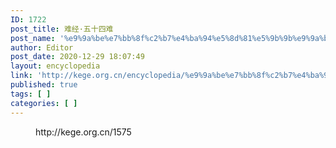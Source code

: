 ```yaml
---
ID: 1722
post_title: 难经·五十四难
post_name: '%e9%9a%be%e7%bb%8f%c2%b7%e4%ba%94%e5%8d%81%e5%9b%9b%e9%9a%be'
author: Editor
post_date: 2020-12-29 18:07:49
layout: encyclopedia
link: 'http://kege.org.cn/encyclopedia/%e9%9a%be%e7%bb%8f%c2%b7%e4%ba%94%e5%8d%81%e5%9b%9b%e9%9a%be'
published: true
tags: [ ]
categories: [ ]
---
```

<!-- wp:embed {"url":"http://kege.org.cn/1575","type":"wp-embed","providerNameSlug":"kege-org-cn","className":""} -->
<figure class="wp-block-embed is-type-wp-embed is-provider-kege-org-cn wp-block-embed-kege-org-cn"><div class="wp-block-embed__wrapper">
http://kege.org.cn/1575
</div></figure>
<!-- /wp:embed -->